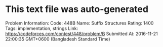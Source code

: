 # This text file was auto-generated

Problem Information:
Code: 448B
Name: Suffix Structures
Rating: 1400
Tags: implementation, strings
Link: https://codeforces.com/contest/448/problem/B
Submitted At: 2016-11-21 22:00:35 GMT+0600 (Bangladesh Standard Time)